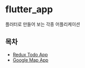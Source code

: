 # flutter_app

플러터로 만들어 보는 각종 어플리케이션

## 목차
 - [Redux Todo App](https://github.com/d0hyeon/flutter_app/blob/master/redux_app/README.md)
 - [Google Map App](https://github.com/d0hyeon/flutter_app/blob/master/google_map/README.md)
